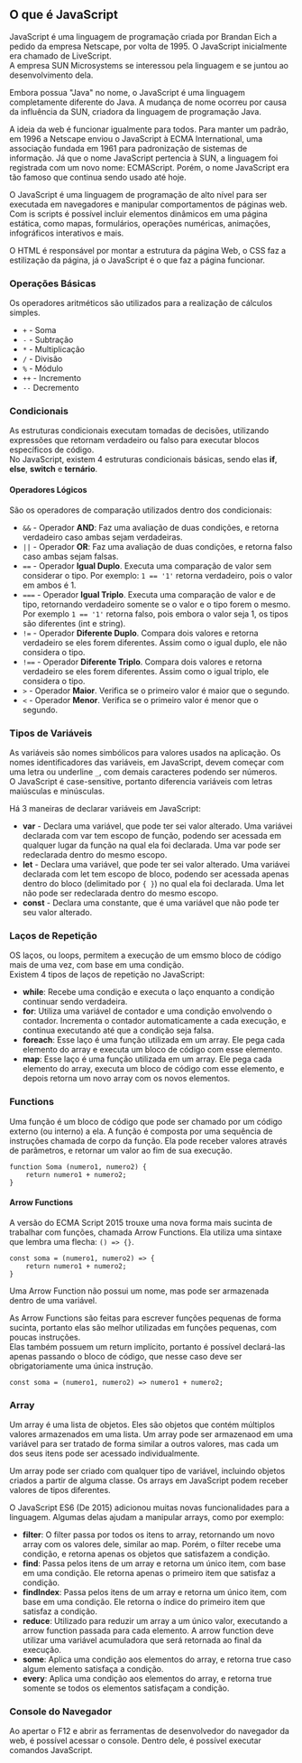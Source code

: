 ## O que é JavaScript

JavaScript é uma linguagem de programação criada por Brandan Eich a pedido da empresa Netscape, por volta de 1995. O JavaScript inicialmente era chamado de LiveScript.  
A empresa SUN Microsystems se interessou pela linguagem e se juntou ao desenvolvimento dela.

Embora possua "Java" no nome, o JavaScript é uma linguagem completamente diferente do Java. A mudança de nome ocorreu por causa da influência da SUN, criadora da linguagem de programação Java.

A ideia da web é funcionar igualmente para todos. Para manter um padrão, em 1996 a Netscape enviou o JavaScript à ECMA International, uma associação fundada em 1961 para padronização de sistemas de informação. Já que o nome JavaScript pertencia à SUN, a linguagem foi registrada com um novo nome: ECMAScript. Porém, o nome JavaScript era tão famoso que continua sendo usado até hoje.

O JavaScript é uma linguagem de programação de alto nível para ser executada em navegadores e manipular comportamentos de páginas web. Com is scripts é possível incluir elementos dinâmicos em uma página estática, como mapas, formulários, operações numéricas, animações, infográficos interativos e mais.

O HTML é responsável por montar a estrutura da página Web, o CSS faz a estilização da página, já o JavaScript é o que faz a página funcionar.

### Operações Básicas

Os operadores aritméticos são utilizados para a realização de cálculos simples.

- `+` - Soma
- `-` - Subtração
- `*` - Multiplicação
- `/` - Divisão
- `%` - Módulo
- `++` - Incremento
- `--` Decremento

### Condicionais

As estruturas condicionais executam tomadas de decisões, utilizando expressões que retornam verdadeiro ou falso para executar blocos específicos de código.  
No JavaScript, existem 4 estruturas condicionais básicas, sendo elas **if**, **else**, **switch** e **ternário**.

#### Operadores Lógicos

São os operadores de comparação utilizados dentro dos condicionais:
- `&&` - Operador **AND**: Faz uma avaliação de duas condições, e retorna verdadeiro caso ambas sejam verdadeiras.
- `||` - Operador **OR**: Faz uma avaliação de duas condições, e retorna falso caso ambas sejam falsas.
- `==` - Operador **Igual Duplo**. Executa uma comparação de valor sem considerar o tipo. Por exemplo: `1 == '1'` retorna verdadeiro, pois o valor em ambos é 1.
- `===` - Operador **Igual Triplo**. Executa uma comparação de valor e de tipo, retornando verdadeiro somente se o valor e o tipo forem o mesmo. Por exemplo `1 == '1'` retorna falso, pois embora o valor seja 1, os tipos são diferentes (int e string).
- `!=` - Operador **Diferente Duplo**. Compara dois valores e retorna verdadeiro se eles forem diferentes. Assim como o igual duplo, ele não considera o tipo.
- `!==` - Operador **Diferente Triplo**. Compara dois valores e retorna verdadeiro se eles forem diferentes. Assim como o igual triplo, ele considera o tipo.
- `>` - Operador **Maior**. Verifica se o primeiro valor é maior que o segundo.
- `<` - Operador **Menor**. Verifica se o primeiro valor é menor que o segundo.

### Tipos de Variáveis

As variáveis são nomes simbólicos para valores usados na aplicação. Os nomes identificadores das variáveis, em JavaScript, devem começar com uma letra ou underline `_`, com demais caracteres podendo ser números.  
O JavaScript é case-sensitive, portanto diferencia variáveis com letras maiúsculas e minúsculas.

Há 3 maneiras de declarar variáveis em JavaScript:
- **var** - Declara uma variável, que pode ter sei valor alterado. Uma variávei declarada com var tem escopo de função, podendo ser acessada em qualquer lugar da função na qual ela foi declarada. Uma var pode ser redeclarada dentro do mesmo escopo.
- **let** - Declara uma variável, que pode ter sei valor alterado. Uma variávei declarada com let tem escopo de bloco, podendo ser acessada apenas dentro do bloco (delimitado por `{ }`) no qual ela foi declarada. Uma let não pode ser redeclarada dentro do mesmo escopo.
- **const** - Declara uma constante, que é uma variável que não pode ter seu valor alterado.

### Laços de Repetição

OS laços, ou loops, permitem a execução de um emsmo bloco de código mais de uma vez, com base em uma condição.  
Existem 4 tipos de laços de repetição no JavaScript: 

- **while**: Recebe uma condição e executa o laço enquanto a condição continuar sendo verdadeira.
- **for**: Utiliza uma variável de contador e uma condição envolvendo o contador. Incrementa o contador automaticamente a cada execução, e continua executando até que a condição seja falsa.
- **foreach**: Esse laço é uma função utilizada em um array. Ele pega cada elemento do array e executa um bloco de código com esse elemento.
- **map**: Esse laço é uma função utilizada em um array. Ele pega cada elemento do array, executa um bloco de código com esse elemento, e depois retorna um novo array com os novos elementos.

### Functions

Uma função é um bloco de código que pode ser chamado por um código externo (ou interno) a ela. A função é composta por uma sequência de instruções chamada de corpo da função. Ela pode receber valores através de parâmetros, e retornar um valor ao fim de sua execução.

```
function Soma (numero1, numero2) {
    return numero1 + numero2;
}
```

#### Arrow Functions

A versão do ECMA Script 2015 trouxe uma nova forma mais sucinta de trabalhar com funções, chamada Arrow Functions. Ela utiliza uma sintaxe que lembra uma flecha: `() => {}`.
```
const soma = (numero1, numero2) => {
    return numero1 + numero2;
}
```

Uma Arrow Function não possui um nome, mas pode ser armazenada dentro de uma variável.

As Arrow Functions são feitas para escrever funções pequenas de forma sucinta, portanto elas são melhor utilizadas em funções pequenas, com poucas instruções.  
Elas também possuem um return implícito, portanto é possível declará-las apenas passando o bloco de código, que nesse caso deve ser obrigatoriamente uma única instrução.
```
const soma = (numero1, numero2) => numero1 + numero2;
```

### Array

Um array é uma lista de objetos. Eles são objetos que contém múltiplos valores armazenados em uma lista. Um array pode ser armazenaod em uma variável para ser tratado de forma similar a outros valores, mas cada um dos seus itens pode ser acessado individualmente.

Um array pode ser criado com qualquer tipo de variável, incluindo objetos criados a partir de alguma classe. Os arrays em JavaScript podem receber valores de tipos diferentes.

O JavaScript ES6 (De 2015) adicionou muitas novas funcionalidades para a linguagem. Algumas delas ajudam a manipular arrays, como por exemplo:

- **filter**: O filter passa por todos os itens to array, retornando um novo array com os valores dele, similar ao map. Porém, o filter recebe uma condição, e retorna apenas os objetos que satisfazem a condição.
- **find**: Passa pelos itens de um array e retorna um único item, com base em uma condição. Ele retorna apenas o primeiro item que satisfaz a condição.
- **findIndex**: Passa pelos itens de um array e retorna um único item, com base em uma condição. Ele retorna o índice do primeiro item que satisfaz a condição.
- **reduce**: Utilizado para reduzir um array a um único valor, executando a arrow function passada para cada elemento. A arrow function deve utilizar uma variável acumuladora que será retornada ao final da execução.
- **some**: Aplica uma condição aos elementos do array, e retorna true caso algum elemento satisfaça a condição.
- **every**: Aplica uma condição aos elementos do array, e retorna true somente se todos os elementos satisfaçam a condição.

### Console do Navegador

Ao apertar o F12 e abrir as ferramentas de desenvolvedor do navegador da web, é possível acessar o console. Dentro dele, é possível executar comandos JavaScript.